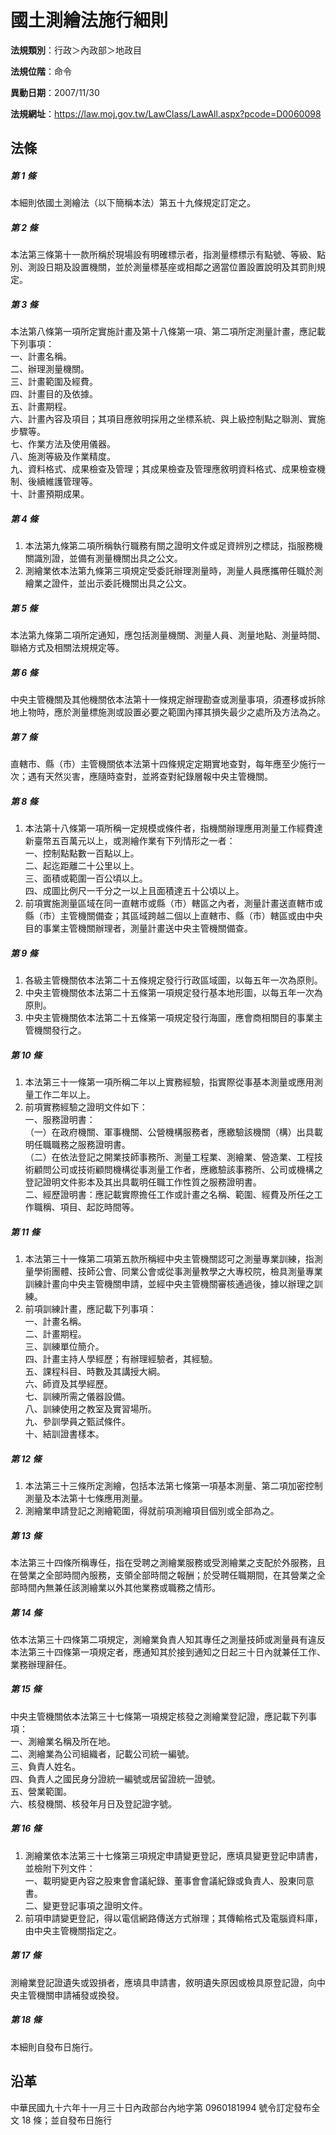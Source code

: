 # 國土測繪法施行細則




**法規類別**：行政＞內政部＞地政目

**法規位階**：命令

**異動日期**：2007/11/30  

**法規網址**：https://law.moj.gov.tw/LawClass/LawAll.aspx?pcode=D0060098



## 法條
##### 第 1 條
本細則依國土測繪法（以下簡稱本法）第五十九條規定訂定之。

##### 第 2 條
本法第三條第十一款所稱於現場設有明確標示者，指測量標標示有點號、等級、點別、測設日期及設置機關，並於測量標基座或相鄰之適當位置設置說明及其罰則規定。

##### 第 3 條
本法第八條第一項所定實施計畫及第十八條第一項、第二項所定測量計畫，應記載下列事項：  
一、計畫名稱。  
二、辦理測量機關。  
三、計畫範圍及經費。  
四、計畫目的及依據。  
五、計畫期程。  
六、計畫內容及項目；其項目應敘明採用之坐標系統、與上級控制點之聯測、實施步驟等。  
七、作業方法及使用儀器。  
八、施測等級及作業精度。  
九、資料格式、成果檢查及管理；其成果檢查及管理應敘明資料格式、成果檢查機制、後續維護管理等。  
十、計畫預期成果。

##### 第 4 條
1. 本法第九條第二項所稱執行職務有關之證明文件或足資辨別之標誌，指服務機關識別證，並備有測量機關出具之公文。
1. 測繪業依本法第九條第三項規定受委託辦理測量時，測量人員應攜帶任職於測繪業之證件，並出示委託機關出具之公文。

##### 第 5 條
本法第九條第二項所定通知，應包括測量機關、測量人員、測量地點、測量時間、聯絡方式及相關法規規定等。

##### 第 6 條
中央主管機關及其他機關依本法第十一條規定辦理勘查或測量事項，須遷移或拆除地上物時，應於測量標施測或設置必要之範圍內擇其損失最少之處所及方法為之。

##### 第 7 條
直轄市、縣（市）主管機關依本法第十四條規定定期實地查對，每年應至少施行一次；遇有天然災害，應隨時查對，並將查對紀錄層報中央主管機關。

##### 第 8 條
1. 本法第十八條第一項所稱一定規模或條件者，指機關辦理應用測量工作經費達新臺幣五百萬元以上，或測繪作業有下列情形之一者：  
一、控制點點數一百點以上。  
二、起迄距離二十公里以上。  
三、面積或範圍一百公頃以上。  
四、成圖比例尺一千分之一以上且面積達五十公頃以上。
1. 前項實施測量區域在同一直轄市或縣（市）轄區之內者，測量計畫送直轄市或縣（市）主管機關備查；其區域跨越二個以上直轄市、縣（市）轄區或由中央目的事業主管機關辦理者，測量計畫送中央主管機關備查。

##### 第 9 條
1. 各級主管機關依本法第二十五條規定發行行政區域圖，以每五年一次為原則。
1. 中央主管機關依本法第二十五條第一項規定發行基本地形圖，以每五年一次為原則。
1. 中央主管機關依本法第二十五條第一項規定發行海圖，應會商相關目的事業主管機關發行之。

##### 第 10 條
1. 本法第三十一條第一項所稱二年以上實務經驗，指實際從事基本測量或應用測量工作二年以上。
1. 前項實務經驗之證明文件如下：  
一、服務證明書：  
（一）在政府機關、軍事機關、公營機構服務者，應繳驗該機關（構）出具載明任職職務之服務證明書。  
（二）在依法登記之開業技師事務所、測量工程業、測繪業、營造業、工程技術顧問公司或技術顧問機構從事測量工作者，應繳驗該事務所、公司或機構之登記證明文件影本及其出具載明任職工作性質之服務證明書。  
二、經歷證明書：應記載實際擔任工作或計畫之名稱、範圍、經費及所任之工作職稱、項目、起訖時間等。

##### 第 11 條
1. 本法第三十一條第二項第五款所稱經中央主管機關認可之測量專業訓練，指測量學術團體、技師公會、同業公會或從事測量教學之大專校院，檢具測量專業訓練計畫向中央主管機關申請，並經中央主管機關審核通過後，據以辦理之訓練。
1. 前項訓練計畫，應記載下列事項：  
一、計畫名稱。  
二、計畫期程。  
三、訓練單位簡介。  
四、計畫主持人學經歷；有辦理經驗者，其經驗。  
五、課程科目、時數及其講授大綱。  
六、師資及其學經歷。  
七、訓練所需之儀器設備。  
八、訓練使用之教室及實習場所。  
九、參訓學員之甄試條件。  
十、結訓證書樣本。

##### 第 12 條
1. 本法第三十三條所定測繪，包括本法第七條第一項基本測量、第二項加密控制測量及本法第十七條應用測量。
1. 測繪業申請登記之測繪範圍，得就前項測繪項目個別或全部為之。

##### 第 13 條
本法第三十四條所稱專任，指在受聘之測繪業服務或受測繪業之支配於外服務，且在營業之全部時間內服務，支領全部時間之報酬；於受聘任職期間，在其營業之全部時間內無兼任該測繪業以外其他業務或職務之情形。

##### 第 14 條
依本法第三十四條第二項規定，測繪業負責人知其專任之測量技師或測量員有違反本法第三十四條第一項規定者，應通知其於接到通知之日起三十日內就兼任工作、業務辦理辭任。

##### 第 15 條
中央主管機關依本法第三十七條第一項規定核發之測繪業登記證，應記載下列事項：  
一、測繪業名稱及所在地。  
二、測繪業為公司組織者，記載公司統一編號。  
三、負責人姓名。  
四、負責人之國民身分證統一編號或居留證統一證號。  
五、營業範圍。  
六、核發機關、核發年月日及登記證字號。

##### 第 16 條
1. 測繪業依本法第三十七條第三項規定申請變更登記，應填具變更登記申請書，並檢附下列文件：  
一、載明變更內容之股東會會議紀錄、董事會會議紀錄或負責人、股東同意書。  
二、變更登記事項之證明文件。
1. 前項申請變更登記，得以電信網路傳送方式辦理；其傳輸格式及電腦資料庫，由中央主管機關指定之。

##### 第 17 條
測繪業登記證遺失或毀損者，應填具申請書，敘明遺失原因或檢具原登記證，向中央主管機關申請補發或換發。

##### 第 18 條
本細則自發布日施行。

## 沿革
中華民國九十六年十一月三十日內政部台內地字第 0960181994 號令訂定發布全文 18 條；並自發布日施行                              
